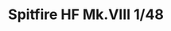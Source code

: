 ---
title: "Spitfire HF Mk.VIII 1/48"
price: 2200 
desc: "WEEKEND EDITION, Spitfire HF Mk.VIII 1/48, razmera: 1/48"
img_path: "/assets/img/84132.jpg"
brand: AMMO
available: false
special_offer: false
new: false
soon: false
cat: "Plasticne-Makete"
subcat: "PM-EDUARD"
subsubcat: ""
sifra: "84132"
---